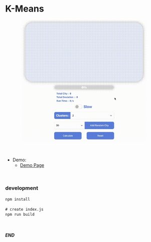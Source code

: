 # K-Means

<a target='_blank' href='https://alsk1369854.github.io/K-Means'>
<p align="center">
    <img width='400' src='https://raw.githubusercontent.com/alsk1369854/K-Means/master/screenshots/SystemPage.gif'/>
</p>
</a>

<br/>

+ Demo:
    + <a target='_blank' href='https://alsk1369854.github.io/K-Means'>Demo Page</a>

<br/>

### development  
```shell
npm install

# create index.js
npm run build
```

<br/>

#### _END_

